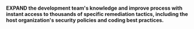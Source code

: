 #### EXPAND the development team's knowledge and improve process with instant access to thousands of specific remediation tactics, including the host organization's security policies and coding best practices.
